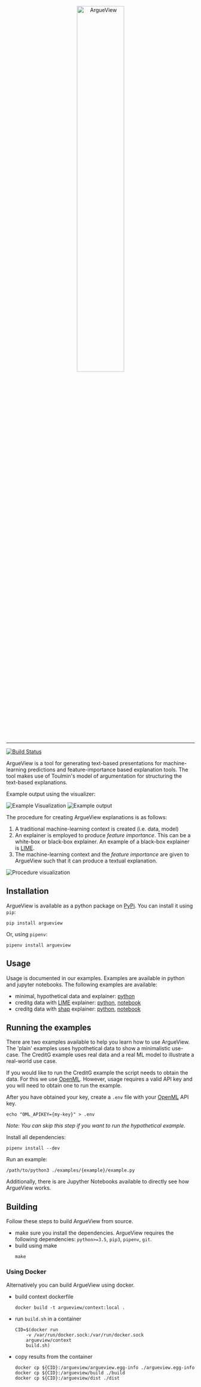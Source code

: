 
<p align="center">
  <img href="https://github.com/SophiaHadash/ArgueView" alt="ArgueView" src="https://raw.githubusercontent.com/SophiaHadash/ArgueView/master/screenshots/logo.svg" width="50%" />
<p>

--- 
[![Build Status](https://jenkins.tuneblendr.com/job/ArgueView/job/master/badge/icon?style=flat&link=https%3A%2F%2Fjenkins.tuneblendr.com%2Fblue%2Forganizations%2Fjenkins%2FTuneblendr%2Factivity "Build Status")](https://jenkins.tuneblendr.com/blue/organizations/jenkins/ArgueView/activity)

ArgueView is a tool for generating text-based presentations for machine-learning predictions and feature-importance based explanation tools. The tool makes use of Toulmin's model of argumentation for structuring the text-based explanations.

Example output using the visualizer:

![Example Visualization](https://github.com/sophiahadash/argueview/blob/master/screenshots/toulmin-visualizer.png?raw=true)
![Example output](https://github.com/sophiahadash/argueview/blob/master/screenshots/featurelist-visualizer.png?raw=true)


The procedure for creating ArgueView explanations is as follows:
1. A traditional machine-learning context is created (i.e. data, model)
2. An explainer is employed to produce *feature importance*. This can be a white-box or black-box explainer. An example of a black-box explainer is [LIME](https://github.com/marcotcr/lime).
3. The machine-learning context and the *feature importance* are given to ArgueView such that it can produce a textual explanation.

![Procedure visualization](https://github.com/sophiahadash/argueview/blob/master/screenshots/model.png?raw=true)

## Installation

ArgueView is available as a python package on [PyPi](https://pypi.org/project/argueview/). You can install it using `pip`:

```
pip install argueview
```

Or, using `pipenv`:

```
pipenv install argueview
```

## Usage

Usage is documented in our examples. Examples are available in python and jupyter notebooks. The following examples are available:

- minimal, hypothetical data and explainer: [python](https://github.com/SophiaHadash/ArgueView/blob/master/examples/fruit_plain/example.py)
- creditg data with [LIME](https://github.com/marcotcr/lime) explainer: [python](https://github.com/SophiaHadash/ArgueView/blob/master/examples/creditg_lime/example.py), [notebook](https://github.com/SophiaHadash/ArgueView/blob/master/examples/creditg_lime/example.ipynb)
- creditg data with [shap](https://github.com/slundberg/shap) explainer: [python](https://github.com/SophiaHadash/ArgueView/blob/master/examples/creditg_shap/example.py), [notebook](https://github.com/SophiaHadash/ArgueView/blob/master/examples/creditg_shap/example.ipynb)

## Running the examples

There are two examples available to help you learn how to use ArgueView. The 'plain' examples uses hypothetical data to show a minimalistic use-case. The CreditG example uses real data and a real ML model to illustrate a real-world use case.

If you would like to run the CreditG example the script needs to obtain the data. For this we use [OpenML](https://www.openml.org/). However, usage requires a valid API key and you will need to obtain one to run the example.

After you have obtained your key, create a `.env` file with your [OpenML](https://www.openml.org/) API key. 

```
echo "OML_APIKEY={my-key}" > .env
```
*Note: You can skip this step if you want to run the hypothetical example.*

Install all dependencies:

```
pipenv install --dev
```

Run an example:

```
/path/to/python3 ./examples/{example}/example.py
```

Additionally, there is are Jupyther Notebooks available to directly see how ArgueView works.

## Building

Follow these steps to build ArgueView from source.

- make sure you install the dependencies. ArgueView requires the following dependencies: `python>=3.5`, `pip3`, `pipenv`, `git`.
- build using make
    ``` 
    make
    ```

### Using Docker

Alternatively you can build ArgueView using docker.

- build context dockerfile
    ```
    docker build -t argueview/context:local .
    ```
- run `build.sh` in a container
    ```
    CID=$(docker run 
        -v /var/run/docker.sock:/var/run/docker.sock
        argueview/context
        build.sh)
    ```
- copy results from the container
    ```
    docker cp ${CID}:/argueview/argueview.egg-info ./argueview.egg-info
    docker cp ${CID}:/argueview/build ./build
    docker cp ${CID}:/argueview/dist ./dist
    ```
